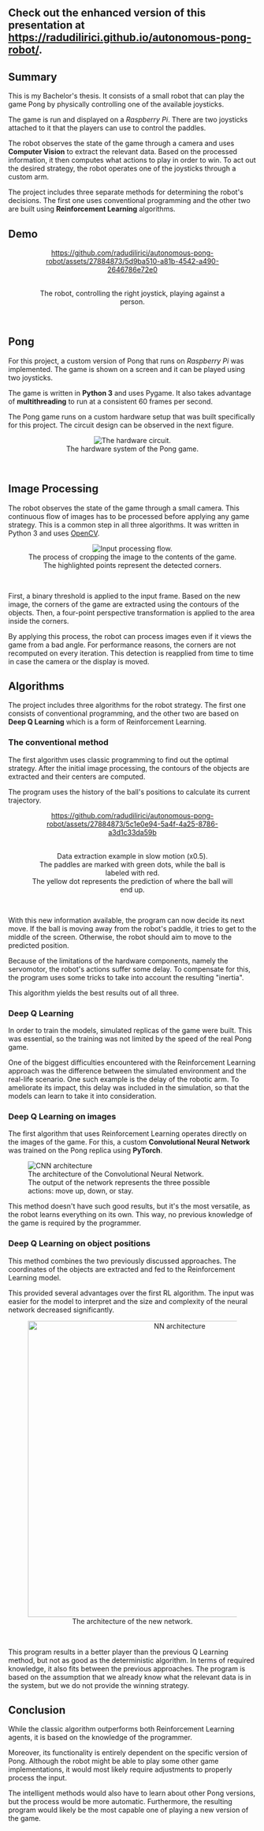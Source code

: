 
<div id="home">
<div id="site">
<h2>Check out the enhanced version of this presentation at <a href="https://radudilirici.github.io/autonomous-pong-robot/">https://radudilirici.github.io/autonomous-pong-robot/</a>.</h2>
</div>

<div id="summary">
<h2>Summary</h2>

<p>This is my Bachelor's thesis. It consists of a small robot that can play the game Pong by physically controlling
one of the available joysticks.</p>
<p>The game is run and displayed on a <i>Raspberry Pi</i>. There are two joysticks attached to it that the players
can use to control the paddles.</p>
<p>
The robot observes the state of the game through a camera and uses <b>Computer Vision</b> to extract the relevant
data.
Based on the processed information, it then computes what actions to play in order to win.
To act out the desired strategy, the robot operates one of the joysticks through a custom arm.
</p>
<p>
The project includes three separate methods for determining the robot's decisions.
The first one uses conventional programming and the other two are built using <b>Reinforcement Learning</b>
algorithms.
</p>
</div>

<div id="demo">
<h2>Demo</h2>

<figure>
<div align="center">

https://github.com/radudilirici/autonomous-pong-robot/assets/27884873/5d9ba510-a81b-4542-a490-2646786e72e0

<br />
<figcaption>The robot, controlling the right joystick, playing against a person.</figcaption>
</div>
</figure>
</div>
<br />

<div id="pong">
<h2>Pong</h2>

<p>
For this project, a custom version of Pong that runs on <i>Raspberry Pi</i> was implemented.
The game is shown on a screen and it can be played using two joysticks.
</p>
<p>
The game is written in <b>Python 3</b> and uses Pygame.
It also takes advantage of <b>multithreading</b> to run at a consistent 60 frames per second.
</p>
<p>
The Pong game runs on a custom hardware setup that was built specifically for this project.
The circuit design can be observed in the next figure.
</p>

<figure>
<div align="center">
<img src="resources/hardware.png" alt="The hardware circuit.">
<br />
<figcaption>The hardware system of the Pong game.</figcaption>
</div>
</figure>
</div>
<br />

<div id="processing">
<h2>Image Processing</h2>

<p>
The robot observes the state of the game through a small camera. This continuous flow of images has to be
processed before applying any game strategy.
This is a common step in all three algorithms. It was written in Python 3 and uses <a
href="https://docs.opencv.org/4.5.4/index.html">OpenCV</a>.
</p>
<figure>
<div align="center">
<img src="resources/processing.png" alt="Input processing flow.">
<br />
<figcaption>
The process of cropping the image to the contents of the game.
<br />
The highlighted points represent the detected corners.
</figcaption>
</div>
</figure>
<br />

<p>
First, a binary threshold is applied to the input frame.
Based on the new image, the corners of the game are extracted using the contours of the objects.
Then, a four-point perspective transformation is applied to the area inside the corners.
</p>
<p>
By applying this process, the robot can process images even if it views the game from a bad angle.
For performance reasons, the corners are not recomputed on every iteration.
This detection is reapplied from time to time in case the camera or the display is moved.
</p>
</div>

<div id="algorithms">
<h2>Algorithms</h2>

<p>
The project includes three algorithms for the robot strategy. The first one consists of conventional
programming, and the other two are based on <b>Deep Q Learning</b> which is a form of Reinforcement
Learning.
</p>

<div id="conventional">
<h3>The conventional method</h3>

<p>
The first algorithm uses classic programming to find out the optimal strategy.
After the initial image processing, the contours of the objects are extracted and their centers are computed.
</p>
<p>
The program uses the history of the ball's positions to calculate its current trajectory.
</p>

<figure>
<div align="center">

https://github.com/radudilirici/autonomous-pong-robot/assets/27884873/5c1e0e94-5a4f-4a25-8786-a3d1c33da59b

<br />
<figcaption>
Data extraction example in slow motion (x0.5).
<br />
The paddles are marked with green dots, while the ball is labeled with red.
<br />
The yellow dot represents the prediction of where the ball will end up.
</figcaption>
</div>
</figure>
<br />

<p>
With this new information available, the program can now decide its next move.
If the ball is moving away from the robot's paddle, it tries to get to the middle of the screen.
Otherwise, the robot should aim to move to the predicted position.
</p>

<p>
Because of the limitations of the hardware components, namely the servomotor, the robot's actions suffer some
delay.
To compensate for this, the program uses some tricks to take into account the resulting "inertia".
</p>

<p>
This algorithm yields the best results out of all three.
</p>
</div>

<div id="dqn-1">
<h3>Deep Q Learning</h3>

<p>
In order to train the models, simulated replicas of the game were built.
This was essential, so the training was not limited by the speed of the real Pong game.
</p>

<p>
One of the biggest difficulties encountered with the Reinforcement Learning approach was the difference between
the simulated environment and the real-life scenario.
One such example is the delay of the robotic arm. To ameliorate its impact, this delay was included in the
simulation, so that the models can learn to take it into consideration.
</p>
</div>

<div id="dqn-1">
<h3>Deep Q Learning on images</h3>

<p>
The first algorithm that uses Reinforcement Learning operates directly on the images of the game.
For this, a custom <b>Convolutional Neural Network</b> was trained on the Pong replica using <b>PyTorch</b>.
</p>

<figure>
<img src="resources/nn_1.png" alt="CNN architecture">
<figcaption>
The architecture of the Convolutional Neural Network.
<br />
The output of the network represents the three possible actions: move up, down, or stay.
</figcaption>
</figure>

<p>
This method doesn't have such good results, but it's the most versatile, as the robot learns everything on its
own.
This way, no previous knowledge of the game is required by the programmer.
</p>
</div>

<div id="dqn-2">
<h3>Deep Q Learning on object positions</h3>

<p>
This method combines the two previously discussed approaches.
The coordinates of the objects are extracted and fed to the Reinforcement Learning model.
</p>

<p>
This provided several advantages over the first RL algorithm.
The input was easier for the model to interpret and the size and complexity of the neural network decreased
significantly.
</p>

<figure>
<div align="center">
<img src="resources/nn_2.png" alt="NN architecture" width="600">
<br />
<figcaption>
The architecture of the new network.
</figcaption>
</div>
</figure>
<br />

<p>
This program results in a better player than the previous Q Learning method, but not as good as the
deterministic algorithm.
In terms of required knowledge, it also fits between the previous approaches.
The program is based on the assumption that we already know what the relevant data is in the system, but we do
not provide the winning strategy.
</p>
</div>
</div>

<div id="conclusion">
<h2>Conclusion</h2>

<p>
While the classic algorithm outperforms both Reinforcement Learning agents, it is based on the knowledge of the
programmer.
</p>
<p>
Moreover, its functionality is entirely dependent on the specific version of Pong.
Although the robot might be able to play some other game implementations, it would most likely require adjustments
to properly process the input.
</p>
<p>
The intelligent methods would also have to learn about other Pong versions, but the process would be more
automatic.
Furthermore, the resulting program would likely be the most capable one of playing a new version of the game.
</p>
</div>
</div>
